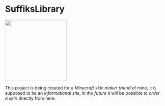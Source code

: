 # SuffiksLibrary

<img src="https://github.com/user-attachments/assets/1a4372b9-75ab-4c5c-bc85-6578b2c60207" width="200px">

This project is being created for a *Minecraft skin maker friend* of mine, it is supposed to be an *informational site*, in the *future* it will be possible to *order a skin* directly from here.
